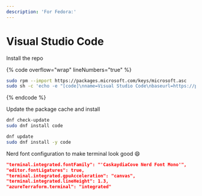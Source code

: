 ```yaml
---
description: 'For Fedora:'
---
```


# Visual Studio Code

Install the repo

{% code overflow="wrap" lineNumbers="true" %}
```sh
sudo rpm --import https://packages.microsoft.com/keys/microsoft.asc
sudo sh -c 'echo -e "[code]\nname=Visual Studio Code\nbaseurl=https://packages.microsoft.com/yumrepos/vscode\nenabled=1\ngpgcheck=1\ngpgkey=https://packages.microsoft.com/keys/microsoft.asc" > /etc/yum.repos.d/vscode.repo'
```
{% endcode %}

Update the package cache and install

```bash
dnf check-update
sudo dnf install code
```

```bash
dnf update
sudo dnf install -y code
```

Nerd font configuration to make terminal look good :smile:

```json
"terminal.integrated.fontFamily": "'CaskaydiaCove Nerd Font Mono'",
"editor.fontLigatures": true,
"terminal.integrated.gpuAcceleration": "canvas",
"terminal.integrated.lineHeight": 1.3,
"azureTerraform.terminal": "integrated"
```
